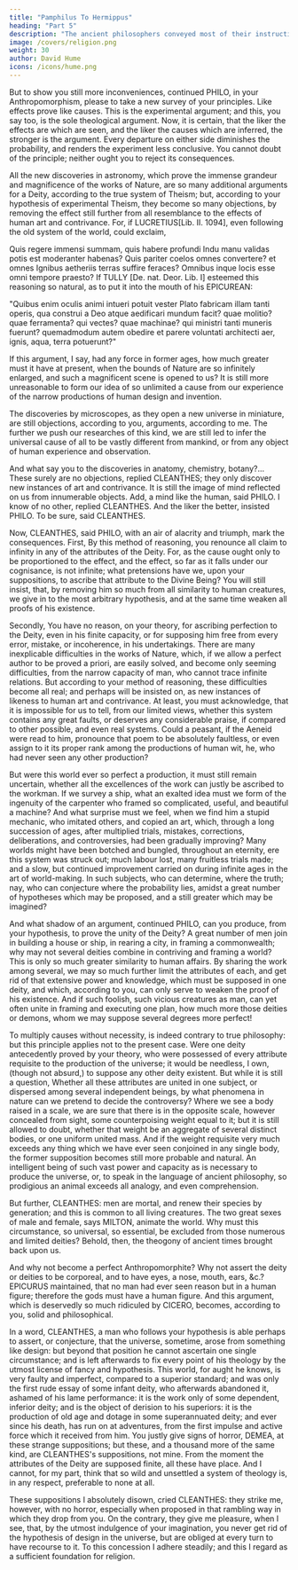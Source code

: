 ```yaml
---
title: "Pamphilus To Hermippus"
heading: "Part 5"
description: "The ancient philosophers conveyed most of their instruction in the form of dialogue. But dialogues have been little practised in later ages and have seldom succeeded when attempted"
image: /covers/religion.png
weight: 30
author: David Hume
icons: /icons/hume.png
--- 
```



But to show you still more inconveniences, continued PHILO, in your Anthropomorphism, please to take a new survey of your principles. Like effects prove like causes. This is the experimental argument; and this, you say too, is the sole theological argument. Now, it is certain, that the liker the effects are which are seen, and the liker the causes which are inferred, the stronger is the argument. Every departure on either side diminishes the probability, and renders the experiment less conclusive. You cannot doubt of the principle; neither ought you to reject its consequences.

All the new discoveries in astronomy, which prove the immense grandeur and magnificence of the works of Nature, are so many additional arguments for a Deity, according to the true system of Theism; but, according to your hypothesis of experimental Theism, they become so many objections, by removing the effect still further from all resemblance to the effects of human art and contrivance. For, if LUCRETIUS[Lib. II. 1094], even following the old system of the world, could exclaim,

Quis regere immensi summam, quis habere profundi
Indu manu validas potis est moderanter habenas?
Quis pariter coelos omnes convertere? et omnes
Ignibus aetheriis terras suffire feraces?
Omnibus inque locis esse omni tempore praesto?
If TULLY [De. nat. Deor. Lib. I] esteemed this reasoning so natural, as to put it into the mouth of his EPICUREAN:

"Quibus enim oculis animi intueri potuit vester Plato fabricam illam tanti operis, qua construi a Deo atque aedificari mundum facit? quae molitio? quae ferramenta? qui vectes? quae machinae? qui ministri tanti muneris fuerunt? quemadmodum autem obedire et parere voluntati architecti aer, ignis, aqua, terra potuerunt?"

If this argument, I say, had any force in former ages, how much greater must it have at present, when the bounds of Nature are so infinitely enlarged, and such a magnificent scene is opened to us? It is still more unreasonable to form our idea of so unlimited a cause from our experience of the narrow productions of human design and invention.

The discoveries by microscopes, as they open a new universe in miniature, are still objections, according to you, arguments, according to me. The further we push our researches of this kind, we are still led to infer the universal cause of all to be vastly different from mankind, or from any object of human experience and observation.

And what say you to the discoveries in anatomy, chemistry, botany?... These surely are no objections, replied CLEANTHES; they only discover new instances of art and contrivance. It is still the image of mind reflected on us from innumerable objects. Add, a mind like the human, said PHILO. I know of no other, replied CLEANTHES. And the liker the better, insisted PHILO. To be sure, said CLEANTHES.

Now, CLEANTHES, said PHILO, with an air of alacrity and triumph, mark the consequences. First, By this method of reasoning, you renounce all claim to infinity in any of the attributes of the Deity. For, as the cause ought only to be proportioned to the effect, and the effect, so far as it falls under our cognisance, is not infinite; what pretensions have we, upon your suppositions, to ascribe that attribute to the Divine Being? You will still insist, that, by removing him so much from all similarity to human creatures, we give in to the most arbitrary hypothesis, and at the same time weaken all proofs of his existence.

Secondly, You have no reason, on your theory, for ascribing perfection to the Deity, even in his finite capacity, or for supposing him free from every error, mistake, or incoherence, in his undertakings. There are many inexplicable difficulties in the works of Nature, which, if we allow a perfect author to be proved a priori, are easily solved, and become only seeming difficulties, from the narrow capacity of man, who cannot trace infinite relations. But according to your method of reasoning, these difficulties become all real; and perhaps will be insisted on, as new instances of likeness to human art and contrivance. At least, you must acknowledge, that it is impossible for us to tell, from our limited views, whether this system contains any great faults, or deserves any considerable praise, if compared to other possible, and even real systems. Could a peasant, if the Aeneid were read to him, pronounce that poem to be absolutely faultless, or even assign to it its proper rank among the productions of human wit, he, who had never seen any other production?

But were this world ever so perfect a production, it must still remain uncertain, whether all the excellences of the work can justly be ascribed to the workman. If we survey a ship, what an exalted idea must we form of the ingenuity of the carpenter who framed so complicated, useful, and beautiful a machine? And what surprise must we feel, when we find him a stupid mechanic, who imitated others, and copied an art, which, through a long succession of ages, after multiplied trials, mistakes, corrections, deliberations, and controversies, had been gradually improving? Many worlds might have been botched and bungled, throughout an eternity, ere this system was struck out; much labour lost, many fruitless trials made; and a slow, but continued improvement carried on during infinite ages in the art of world-making. In such subjects, who can determine, where the truth; nay, who can conjecture where the probability lies, amidst a great number of hypotheses which may be proposed, and a still greater which may be imagined?

And what shadow of an argument, continued PHILO, can you produce, from your hypothesis, to prove the unity of the Deity? A great number of men join in building a house or ship, in rearing a city, in framing a commonwealth; why may not several deities combine in contriving and framing a world? This is only so much greater similarity to human affairs. By sharing the work among several, we may so much further limit the attributes of each, and get rid of that extensive power and knowledge, which must be supposed in one deity, and which, according to you, can only serve to weaken the proof of his existence. And if such foolish, such vicious creatures as man, can yet often unite in framing and executing one plan, how much more those deities or demons, whom we may suppose several degrees more perfect!

To multiply causes without necessity, is indeed contrary to true philosophy: but this principle applies not to the present case. Were one deity antecedently proved by your theory, who were possessed of every attribute requisite to the production of the universe; it would be needless, I own, (though not absurd,) to suppose any other deity existent. But while it is still a question, Whether all these attributes are united in one subject, or dispersed among several independent beings, by what phenomena in nature can we pretend to decide the controversy? Where we see a body raised in a scale, we are sure that there is in the opposite scale, however concealed from sight, some counterpoising weight equal to it; but it is still allowed to doubt, whether that weight be an aggregate of several distinct bodies, or one uniform united mass. And if the weight requisite very much exceeds any thing which we have ever seen conjoined in any single body, the former supposition becomes still more probable and natural. An intelligent being of such vast power and capacity as is necessary to produce the universe, or, to speak in the language of ancient philosophy, so prodigious an animal exceeds all analogy, and even comprehension.

But further, CLEANTHES: men are mortal, and renew their species by generation; and this is common to all living creatures. The two great sexes of male and female, says MILTON, animate the world. Why must this circumstance, so universal, so essential, be excluded from those numerous and limited deities? Behold, then, the theogony of ancient times brought back upon us.

And why not become a perfect Anthropomorphite? Why not assert the deity or deities to be corporeal, and to have eyes, a nose, mouth, ears, &c.? EPICURUS maintained, that no man had ever seen reason but in a human figure; therefore the gods must have a human figure. And this argument, which is deservedly so much ridiculed by CICERO, becomes, according to you, solid and philosophical.

In a word, CLEANTHES, a man who follows your hypothesis is able perhaps to assert, or conjecture, that the universe, sometime, arose from something like design: but beyond that position he cannot ascertain one single circumstance; and is left afterwards to fix every point of his theology by the utmost license of fancy and hypothesis. This world, for aught he knows, is very faulty and imperfect, compared to a superior standard; and was only the first rude essay of some infant deity, who afterwards abandoned it, ashamed of his lame performance: it is the work only of some dependent, inferior deity; and is the object of derision to his superiors: it is the production of old age and dotage in some superannuated deity; and ever since his death, has run on at adventures, from the first impulse and active force which it received from him. You justly give signs of horror, DEMEA, at these strange suppositions; but these, and a thousand more of the same kind, are CLEANTHES's suppositions, not mine. From the moment the attributes of the Deity are supposed finite, all these have place. And I cannot, for my part, think that so wild and unsettled a system of theology is, in any respect, preferable to none at all.

These suppositions I absolutely disown, cried CLEANTHES: they strike me, however, with no horror, especially when proposed in that rambling way in which they drop from you. On the contrary, they give me pleasure, when I see, that, by the utmost indulgence of your imagination, you never get rid of the hypothesis of design in the universe, but are obliged at every turn to have recourse to it. To this concession I adhere steadily; and this I regard as a sufficient foundation for religion.





